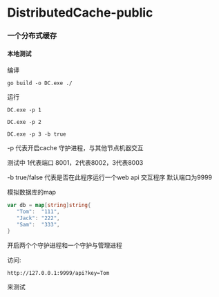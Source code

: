 # DistributedCache-public

### 一个分布式缓存



#### 本地测试

编译

```shell
go build -o DC.exe ./
```

运行

```shell
DC.exe -p 1 
```



```shell
DC.exe -p 2
```



```shell
DC.exe -p 3 -b true
```

-p 代表开启cache 守护进程，与其他节点机器交互

测试中 1代表端口 8001，2代表8002，3代表8003

-b true/false 代表是否在此程序运行一个web api 交互程序 默认端口为9999 

模拟数据库的map

```go
var db = map[string]string{
   "Tom":  "111",
   "Jack": "222",
   "Sam":  "333",
}
```



开启两个个守护进程和一个守护与管理进程

访问:

```
http://127.0.0.1:9999/api?key=Tom
```

来测试
